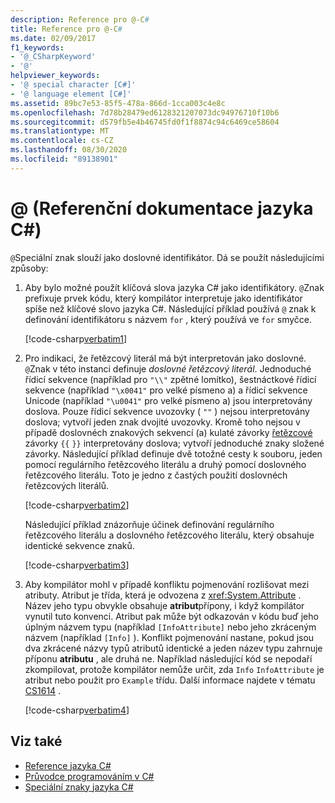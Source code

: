 ```yaml
---
description: Reference pro @-C#
title: Reference pro @-C#
ms.date: 02/09/2017
f1_keywords:
- '@_CSharpKeyword'
- '@'
helpviewer_keywords:
- '@ special character [C#]'
- '@ language element [C#]'
ms.assetid: 89bc7e53-85f5-478a-866d-1cca003c4e8c
ms.openlocfilehash: 7d78b28479ed6128321207073dc94976710f10b6
ms.sourcegitcommit: d579fb5e4b46745fd0f1f8874c94c6469ce58604
ms.translationtype: MT
ms.contentlocale: cs-CZ
ms.lasthandoff: 08/30/2020
ms.locfileid: "89138901"
---
```

# <a name="-c-reference"></a>@ (Referenční dokumentace jazyka C#)

`@`Speciální znak slouží jako doslovné identifikátor. Dá se použít následujícími způsoby:

1. Aby bylo možné použít klíčová slova jazyka C# jako identifikátory. `@`Znak prefixuje prvek kódu, který kompilátor interpretuje jako identifikátor spíše než klíčové slovo jazyka C#. Následující příklad používá `@` znak k definování identifikátoru s názvem `for` , který používá ve `for` smyčce.

   [!code-csharp[verbatim1](../../../../samples/snippets/csharp/language-reference/keywords/verbatim1.cs#1)]

1. Pro indikaci, že řetězcový literál má být interpretován jako doslovné. `@`Znak v této instanci definuje *doslovné řetězcový literál*. Jednoduché řídicí sekvence (například pro `"\\"` zpětné lomítko), šestnáctkové řídicí sekvence (například `"\x0041"` pro velké písmeno a) a řídicí sekvence Unicode (například `"\u0041"` pro velké písmeno a) jsou interpretovány doslova. Pouze řídicí sekvence uvozovky ( `""` ) nejsou interpretovány doslova; vytvoří jeden znak dvojité uvozovky. Kromě toho nejsou v případě doslovnéch znakových sekvencí (a) kulaté závorky [řetězcové](interpolated.md) závorky `{{` `}}` interpretovány doslova; vytvoří jednoduché znaky složené závorky. Následující příklad definuje dvě totožné cesty k souboru, jeden pomocí regulárního řetězcového literálu a druhý pomocí doslovného řetězcového literálu. Toto je jedno z častých použití doslovnéch řetězcových literálů.

   [!code-csharp[verbatim2](../../../../samples/snippets/csharp/language-reference/keywords/verbatim1.cs#2)]

   Následující příklad znázorňuje účinek definování regulárního řetězcového literálu a doslovného řetězcového literálu, který obsahuje identické sekvence znaků.

   [!code-csharp[verbatim3](../../../../samples/snippets/csharp/language-reference/keywords/verbatim1.cs#3)]

1. Aby kompilátor mohl v případě konfliktu pojmenování rozlišovat mezi atributy. Atribut je třída, která je odvozena z <xref:System.Attribute> . Název jeho typu obvykle obsahuje **atribut**přípony, i když kompilátor vynutil tuto konvenci. Atribut pak může být odkazován v kódu buď jeho úplným názvem typu (například `[InfoAttribute]` nebo jeho zkráceným názvem (například `[Info]` ). Konflikt pojmenování nastane, pokud jsou dva zkrácené názvy typů atributů identické a jeden název typu zahrnuje příponu **atributu** , ale druhá ne. Například následující kód se nepodaří zkompilovat, protože kompilátor nemůže určit, zda `Info` `InfoAttribute` je atribut nebo použit pro `Example` třídu. Další informace najdete v tématu [CS1614](../compiler-messages/cs1614.md) .

   [!code-csharp[verbatim4](../../../../samples/snippets/csharp/language-reference/keywords/verbatim2.cs#1)]

## <a name="see-also"></a>Viz také

- [Reference jazyka C#](../index.md)
- [Průvodce programováním v C#](../../programming-guide/index.md)
- [Speciální znaky jazyka C#](./index.md)
